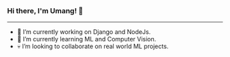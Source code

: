 ### Hi there, I'm Umang! 👋
-------
- 🔭 I’m currently working on Django and NodeJs.
- 🌱 I’m currently learning ML and Computer Vision.
- 💀 I’m looking to collaborate on real world ML projects.
<!-- - 🤔 I’m looking for help with ...
- 💬 Ask me about ...
- 📫 How to reach me: ...
- 😄 Pronouns: ...
- ⚡ Fun fact: ... -->
<!-- [![My GitHub stats](https://github-readme-stats.vercel.app/api?username=Umang1103)](https://github.com/Umang1103/github-readme-stats) -->
<!--
**Umang1103/Umang1103** is a ✨ _special_ ✨ repository because its `README.md` (this file) appears on your GitHub profile.

Here are some ideas to get you started:

- 🔭 I’m currently working on ...
- 🌱 I’m currently learning ...
- 👯 I’m looking to collaborate on ...
- 🤔 I’m looking for help with ...
- 💬 Ask me about ...
- 📫 How to reach me: ...
- 😄 Pronouns: ...
- ⚡ Fun fact: ...
-->
